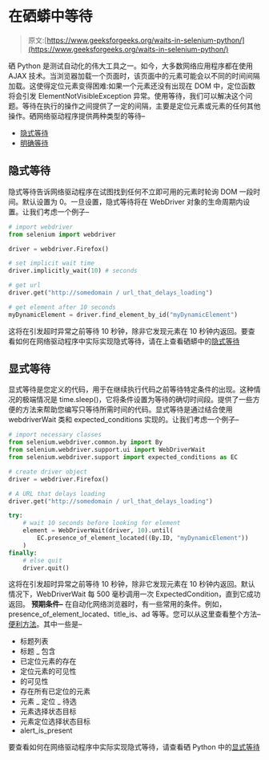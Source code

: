 # 在硒蟒中等待

> 原文:[https://www.geeksforgeeks.org/waits-in-selenium-python/](https://www.geeksforgeeks.org/waits-in-selenium-python/)

硒 Python 是测试自动化的伟大工具之一。如今，大多数网络应用程序都在使用 AJAX 技术。当浏览器加载一个页面时，该页面中的元素可能会以不同的时间间隔加载。这使得定位元素变得困难:如果一个元素还没有出现在 DOM 中，定位函数将会引发 ElementNotVisibleException 异常。使用等待，我们可以解决这个问题。等待在执行的操作之间提供了一定的间隔，主要是定位元素或元素的任何其他操作。硒网络驱动程序提供两种类型的等待–

*   [隐式等待](#implicit)
*   [明确等待](#explicit)

## 隐式等待

隐式等待告诉网络驱动程序在试图找到任何不立即可用的元素时轮询 DOM 一段时间。默认设置为 0。一旦设置，隐式等待将在 WebDriver 对象的生命周期内设置。让我们考虑一个例子–

```py
# import webdriver
from selenium import webdriver

driver = webdriver.Firefox()

# set implicit wait time
driver.implicitly_wait(10) # seconds

# get url
driver.get("http://somedomain / url_that_delays_loading")

# get element after 10 seconds
myDynamicElement = driver.find_element_by_id("myDynamicElement")
```

这将在引发超时异常之前等待 10 秒钟，除非它发现元素在 10 秒钟内返回。要查看如何在网络驱动程序中实际实现隐式等待，请在上查看硒蟒中的[隐式等待](https://www.geeksforgeeks.org/implicit-waits-in-selenium-python/)

## 显式等待

显式等待是您定义的代码，用于在继续执行代码之前等待特定条件的出现。这种情况的极端情况是 time.sleep()，它将条件设置为等待的确切时间段。提供了一些方便的方法来帮助您编写只等待所需时间的代码。显式等待是通过结合使用 webdriverWait 类和 expected_conditions 实现的。让我们考虑一个例子–

```py
# import necessary classes
from selenium.webdriver.common.by import By
from selenium.webdriver.support.ui import WebDriverWait
from selenium.webdriver.support import expected_conditions as EC

# create driver object 
driver = webdriver.Firefox()

# A URL that delays loading
driver.get("http://somedomain / url_that_delays_loading")

try:
    # wait 10 seconds before looking for element
    element = WebDriverWait(driver, 10).until(
        EC.presence_of_element_located((By.ID, "myDynamicElement"))
    )
finally:
    # else quit
    driver.quit()
```

这将在引发超时异常之前等待 10 秒钟，除非它发现元素在 10 秒钟内返回。默认情况下，WebDriverWait 每 500 毫秒调用一次 ExpectedCondition，直到它成功返回。
**预期条件–**
在自动化网络浏览器时，有一些常用的条件。例如，presence_of_element_located、title_is、ad 等等。您可以从这里查看整个方法–[便利方法](https://selenium-python.readthedocs.io/api.html#module-selenium.webdriver.support.expected_conditions)。其中一些是–

*   标题列表
*   标题 _ 包含
*   已定位元素的存在
*   定位元素的可见性
*   的可见性
*   存在所有已定位的元素
*   元素 _ 定位 _ 待选
*   元素选择状态目标
*   元素定位选择状态目标
*   alert_is_present

要查看如何在网络驱动程序中实际实现隐式等待，请查看硒 Python 中的[显式等待](https://www.geeksforgeeks.org/explicit-waits-in-selenium-python/)